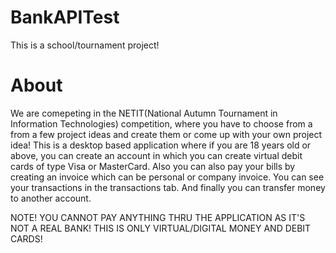 # BankAPITest
This is a school/tournament project!

# About
We are comepeting in the NЕTIT(National Autumn Tournament in Information Technologies) competition, where you have to choose from a from a few project ideas and create them or come up with your own project idea!
This is a desktop based application where if you are 18 years old or above, you can create an account in which you can create virtual debit cards of type Visa or MasterCard. Also you can also pay your bills by creating an invoice which can be personal or company invoice. You can see your transactions in the transactions tab. And finally you can transfer money to another account.

NOTE!
YOU CANNOT PAY ANYTHING THRU THE APPLICATION AS IT'S NOT A REAL BANK! THIS IS ONLY VIRTUAL/DIGITAL MONEY AND DEBIT CARDS!

